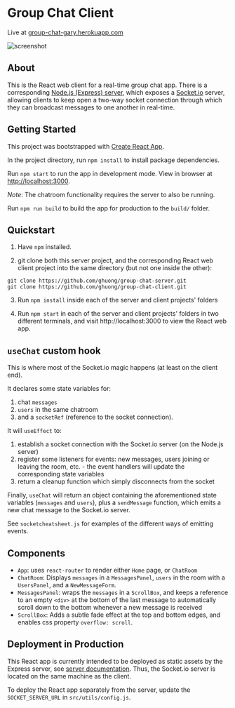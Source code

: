 # Group Chat Client

Live at [group-chat-gary.herokuapp.com](https://group-chat-gary.herokuapp.com)

![screenshot](https://live.staticflickr.com/65535/52065497752_0a91096f8b_z.jpg)

## About

This is the React web client for a real-time group chat app. There is a corresponding [Node.js (Express) server](https://github.com/ghuong/group-chat-server), which exposes a [Socket.io](https://socket.io/) server, allowing clients to keep open a two-way socket connection through which they can broadcast messages to one another in real-time.

## Getting Started

This project was bootstrapped with [Create React App](https://github.com/facebook/create-react-app).

In the project directory, run `npm install` to install package dependencies.

Run `npm start` to run the app in development mode. View in browser at [http://localhost:3000](http://localhost:3000).

*Note*: The chatroom functionality requires the server to also be running.

Run `npm run build` to build the app for production to the `build/` folder.

## Quickstart

1. Have `npm` installed.

2. git clone both this server project, and the corresponding React web client project into the same directory (but not one inside the other):

```git
git clone https://github.com/ghuong/group-chat-server.git
git clone https://github.com/ghuong/group-chat-client.git
```

3. Run `npm install` inside each of the server and client projects' folders

4. Run `npm start` in each of the server and client projects' folders in two different terminals, and visit http://localhost:3000 to view the React web app.

## `useChat` custom hook

This is where most of the Socket.io magic happens (at least on the client end). 

It declares some state variables for:

1. chat `messages`
2. `users` in the same chatroom
3. and a `socketRef` (reference to the socket connection).

It will `useEffect` to:

1. establish a socket connection with the Socket.io server (on the Node.js server)
2. register some listeners for events: new messages, users joining or leaving the room, etc. - the event handlers will update the corresponding state variables
3. return a cleanup function which simply disconnects from the socket

Finally, `useChat` will return an object containing the aforementioned state variables (`messages` and `users`), plus a `sendMessage` function, which emits a new chat message to the Socket.io server.

See `socketcheatsheet.js` for examples of the different ways of emitting events.

## Components

- `App`: uses `react-router` to render either `Home` page, or `ChatRoom`
- `ChatRoom`: Displays `messages` in a `MessagesPanel`, `users` in the room with a `UsersPanel`, and a `NewMessageForm`.
- `MessagesPanel`: wraps the `messages` in a `ScrollBox`, and keeps a reference to an empty `<div>` at the bottom of the last message to automatically scroll down to the bottom whenever a new message is received
- `ScrollBox`: Adds a subtle fade effect at the top and bottom edges, and enables css property `overflow: scroll`.

## Deployment in Production

This React app is currently intended to be deployed as static assets by the Express server, see [server documentation](https://github.com/ghuong/group-chat-server). Thus, the Socket.io server is located on the same machine as the client.

To deploy the React app separately from the server, update the `SOCKET_SERVER_URL` in `src/utils/config.js`.
